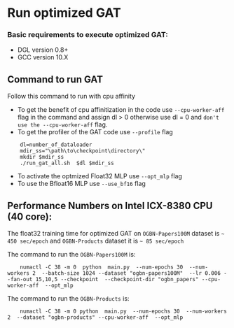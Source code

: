 
# Run optimized GAT

### Basic requirements to execute optimized GAT:

- DGL version 0.8+
- GCC version 10.X



## Command to run GAT

Follow this command to run with cpu affinity
 - To get the benefit of cpu affinitization in the code use `--cpu-worker-aff` flag in the command and assign dl > 0 otherwise use dl = 0 and `don't use the --cpu-worker-aff` flag.
 - To get the profiler of the GAT code use `--profile` flag

```
    dl=number_of_dataloader
    mdir_ss="\path\to\checkpoint\directory\"
    mkdir $mdir_ss
    ./run_gat_all.sh  $dl $mdir_ss
``` 

- To activate the optmized Float32 MLP use `--opt_mlp` flag  
- To use the Bfloat16 MLP use `--use_bf16` flag



## Performance Numbers on Intel ICX-8380 CPU (40 core):

 The float32 training time for optimized GAT on `OGBN-Papers100M` dataset is `~ 450 sec/epoch` and `OGBN-Products` dataset it is `~ 85 sec/epoch` 

 The command to run the `OGBN-Papers100M` is:

 ```
     numactl -C 38 -m 0  python  main.py  --num-epochs 30  --num-workers 2  --batch-size 1024 --dataset "ogbn-papers100M"  --lr 0.006 --fan-out 15,10,5 --checkpoint  --checkpoint-dir "ogbn_papers" --cpu-worker-aff  --opt_mlp
 ```

The command to run the `OGBN-Products` is:

 ```
     numactl -C 38 -m 0 python  main.py  --num-epochs 30  --num-workers 2  --dataset "ogbn-products" --cpu-worker-aff  --opt_mlp
 ``` 




